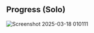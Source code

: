 ## Progress (Solo)
![Screenshot 2025-03-18 010111](https://github.com/user-attachments/assets/7788975b-fb77-47f4-9ef2-061670a4ff84)


